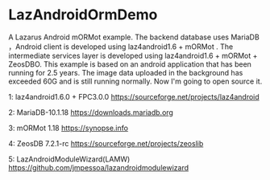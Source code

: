 # LazAndroidOrmDemo
A Lazarus Android mORMot example.
The backend database uses MariaDB ，Android client is developed using laz4android1.6 + mORMot .
The intermediate services layer is developed using laz4android1.6 + mORMot + ZeosDBO.
This example is based on an android application that has been running for 2.5 years. The image data uploaded in the background has exceeded 60G and is still running normally.
Now I'm going to open source it.

1: laz4android1.6.0 + FPC3.0.0
https://sourceforge.net/projects/laz4android

2: MariaDB-10.1.18
https://downloads.mariadb.org

3: mORMot 1.18
https://synopse.info

4: ZeosDB 7.2.1-rc
https://sourceforge.net/projects/zeoslib

5: LazAndroidModuleWizard(LAMW)
https://github.com/jmpessoa/lazandroidmodulewizard

